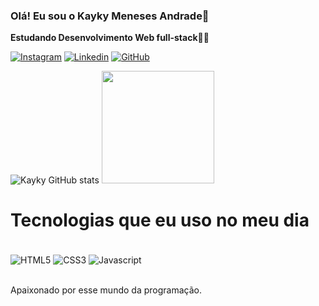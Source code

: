 
### Olá! Eu sou o Kayky Meneses Andrade🚀

<strong>Estudando Desenvolvimento Web full-stack</strong>👨‍💻

[![Instagram](https://img.shields.io/badge/Instagram-E4405F?style=for-the-badge&logo=instagram&logoColor=white)](https://www.instagram.com/019kayky/)
[![Linkedin](https://img.shields.io/badge/LinkedIn-0077B5?style=for-the-badge&logo=linkedin&logoColor=white)](https://www.linkedin.com/in/kayky-meneses-57ab6922a/)
[![GitHub](https://img.shields.io/badge/GitHub-100000?style=for-the-badge&logo=github&logoColor=white)](https://github.com/Kayky019)

![Kayky GitHub stats](https://github-readme-stats.vercel.app/api?username=Kayky019&show_icons=true&theme=transparent)
<img height="180em" src="https://github-readme-stats.vercel.app/api/top-langs/?username=Kayky019&layout=compact&langs_count=7&theme=transparent"/>

# Tecnologias que eu uso no meu dia

<div style="display: inline_block"><br>
 <img align="center" alt="HTML5" src="https://img.shields.io/badge/HTML5-E34F26?style=for-the-badge&logo=html5&logoColor=white">
 <img align="center" alt="CSS3" src="https://img.shields.io/badge/CSS3-1572B6?style=for-the-badge&logo=css3&logoColor=white">
 <img align="center" alt="Javascript" src="https://img.shields.io/badge/JavaScript-323330?style=for-the-badge&logo=javascript&logoColor=F7DF1E">
 </div><br>

 Apaixonado por esse mundo da programação.
